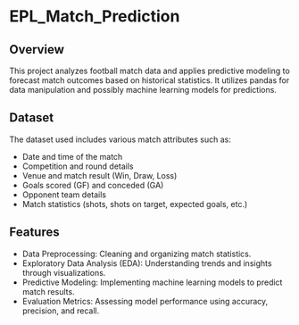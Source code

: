 # EPL_Match_Prediction

## Overview
This project analyzes football match data and applies predictive modeling to forecast match outcomes based on historical statistics. It utilizes pandas for data manipulation and possibly machine learning models for predictions.

## Dataset
The dataset used includes various match attributes such as:
- Date and time of the match
- Competition and round details
- Venue and match result (Win, Draw, Loss)
- Goals scored (GF) and conceded (GA)
- Opponent team details
- Match statistics (shots, shots on target, expected goals, etc.)

## Features
- Data Preprocessing: Cleaning and organizing match statistics.
- Exploratory Data Analysis (EDA): Understanding trends and insights through visualizations.
- Predictive Modeling: Implementing machine learning models to predict match results.
- Evaluation Metrics: Assessing model performance using accuracy, precision, and recall.
